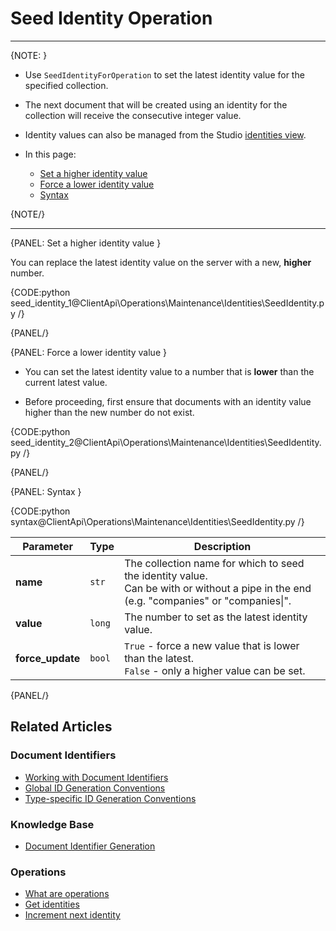 # Seed Identity Operation

---

{NOTE: }

* Use `SeedIdentityForOperation` to set the latest identity value for the specified collection.
  
* The next document that will be created using an identity for the collection will receive the consecutive integer value.

* Identity values can also be managed from the Studio [identities view](../../../../studio/database/documents/identities-view).

* In this page:
  * [Set a higher identity value](../../../../client-api/operations/maintenance/identities/seed-identity#set-a-higher-identity-value)
  * [Force a lower identity value](../../../../client-api/operations/maintenance/identities/seed-identity#force-a-lower-identity-value)
  * [Syntax](../../../../client-api/operations/maintenance/identities/seed-identity#syntax)

{NOTE/}

---

{PANEL: Set a higher identity value }

You can replace the latest identity value on the server with a new, **higher** number. 
 

{CODE:python seed_identity_1@ClientApi\Operations\Maintenance\Identities\SeedIdentity.py /}

{PANEL/}

{PANEL: Force a lower identity value }

* You can set the latest identity value to a number that is **lower** than the current latest value.

* Before proceeding, first ensure that documents with an identity value higher than the new number do not exist.

{CODE:python seed_identity_2@ClientApi\Operations\Maintenance\Identities\SeedIdentity.py /}

{PANEL/}

{PANEL: Syntax }

{CODE:python syntax@ClientApi\Operations\Maintenance\Identities\SeedIdentity.py /}

| Parameter        | Type   | Description                                                                                                                               |
|------------------|--------|-------------------------------------------------------------------------------------------------------------------------------------------|
| **name**         | `str`  | The collection name for which to seed the identity value.<br>Can be with or without a pipe in the end (e.g. "companies" or "companies\|". |
| **value**        | `long` | The number to set as the latest identity value.                                                                                           |
| **force_update** | `bool` | `True` - force a new value that is lower than the latest.<br>`False` - only a higher value can be set.                                  |

{PANEL/}

## Related Articles

### Document Identifiers

- [Working with Document Identifiers](../../../../client-api/document-identifiers/working-with-document-identifiers)
- [Global ID Generation Conventions](../../../../client-api/configuration/identifier-generation/global)
- [Type-specific ID Generation Conventions](../../../../client-api/configuration/identifier-generation/type-specific)

### Knowledge Base

- [Document Identifier Generation](../../../../server/kb/document-identifier-generation)

### Operations

- [What are operations](../../../../client-api/operations/what-are-operations)
- [Get identities](../../../../client-api/operations/maintenance/identities/get-identities)
- [Increment next identity](../../../../client-api/operations/maintenance/identities/increment-next-identity)
